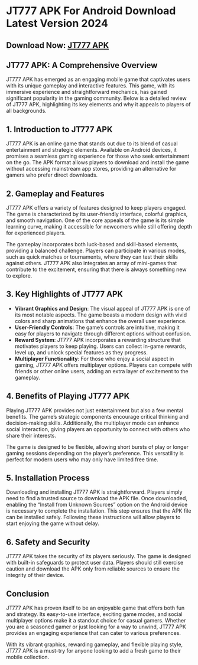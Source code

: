 # JT777 APK For Android Download Latest Version 2024

## Download Now: [JT777 APK](https://spoo.me/ex0JKA)

## **JT777 APK: A Comprehensive Overview**

JT777 APK has emerged as an engaging mobile game that captivates users with its unique gameplay and interactive features. This game, with its immersive experience and straightforward mechanics, has gained significant popularity in the gaming community. Below is a detailed review of JT777 APK, highlighting its key elements and why it appeals to players of all backgrounds.

## 1. Introduction to JT777 APK
JT777 APK is an online game that stands out due to its blend of casual entertainment and strategic elements. Available on Android devices, it promises a seamless gaming experience for those who seek entertainment on the go. The APK format allows players to download and install the game without accessing mainstream app stores, providing an alternative for gamers who prefer direct downloads.

## 2. Gameplay and Features
JT777 APK offers a variety of features designed to keep players engaged. The game is characterized by its user-friendly interface, colorful graphics, and smooth navigation. One of the core appeals of the game is its simple learning curve, making it accessible for newcomers while still offering depth for experienced players.

The gameplay incorporates both luck-based and skill-based elements, providing a balanced challenge. Players can participate in various modes, such as quick matches or tournaments, where they can test their skills against others. JT777 APK also integrates an array of mini-games that contribute to the excitement, ensuring that there is always something new to explore.

## 3. Key Highlights of JT777 APK
- **Vibrant Graphics and Design**: The visual appeal of JT777 APK is one of its most notable aspects. The game boasts a modern design with vivid colors and sharp animations that enhance the overall user experience.
- **User-Friendly Controls**: The game’s controls are intuitive, making it easy for players to navigate through different options without confusion.
- **Reward System**: JT777 APK incorporates a rewarding structure that motivates players to keep playing. Users can collect in-game rewards, level up, and unlock special features as they progress.
- **Multiplayer Functionality**: For those who enjoy a social aspect in gaming, JT777 APK offers multiplayer options. Players can compete with friends or other online users, adding an extra layer of excitement to the gameplay.

## 4. Benefits of Playing JT777 APK
Playing JT777 APK provides not just entertainment but also a few mental benefits. The game’s strategic components encourage critical thinking and decision-making skills. Additionally, the multiplayer mode can enhance social interaction, giving players an opportunity to connect with others who share their interests.

The game is designed to be flexible, allowing short bursts of play or longer gaming sessions depending on the player’s preference. This versatility is perfect for modern users who may only have limited free time.

## 5. Installation Process
Downloading and installing JT777 APK is straightforward. Players simply need to find a trusted source to download the APK file. Once downloaded, enabling the “Install from Unknown Sources” option on the Android device is necessary to complete the installation. This step ensures that the APK file can be installed safely. Following these instructions will allow players to start enjoying the game without delay.

## 6. Safety and Security
JT777 APK takes the security of its players seriously. The game is designed with built-in safeguards to protect user data. Players should still exercise caution and download the APK only from reliable sources to ensure the integrity of their device.

## Conclusion
JT777 APK has proven itself to be an enjoyable game that offers both fun and strategy. Its easy-to-use interface, exciting game modes, and social multiplayer options make it a standout choice for casual gamers. Whether you are a seasoned gamer or just looking for a way to unwind, JT777 APK provides an engaging experience that can cater to various preferences.

With its vibrant graphics, rewarding gameplay, and flexible playing style, JT777 APK is a must-try for anyone looking to add a fresh game to their mobile collection.
